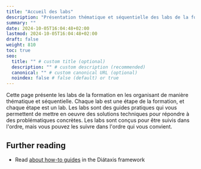 ```yaml
---
title: "Accueil des labs"
description: "Présentation thématique et séquentielle des labs de la formation."
summary: ""
date: 2024-10-05T16:04:48+02:00
lastmod: 2024-10-05T16:04:48+02:00
draft: false
weight: 810
toc: true
seo:
  title: "" # custom title (optional)
  description: "" # custom description (recommended)
  canonical: "" # custom canonical URL (optional)
  noindex: false # false (default) or true
---
```


Cette page présente les labs de la formation en les organisant de manière thématique et séquentielle. Chaque lab est une étape de la formation, et chaque étape est un lab. Les labs sont des guides pratiques qui vous permettent de mettre en oeuvre des solutions techniques pour répondre à des problématiques concrètes. Les labs sont conçus pour être suivis dans l'ordre, mais vous pouvez les suivre dans l'ordre qui vous convient.

## Further reading

- Read [about how-to guides](https://diataxis.fr/how-to-guides/) in the Diátaxis framework
